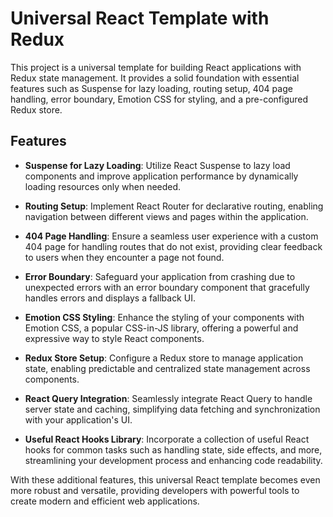 # Universal React Template with Redux

This project is a universal template for building React applications with Redux state management. It provides a solid foundation with essential features such as Suspense for lazy loading, routing setup, 404 page handling, error boundary, Emotion CSS for styling, and a pre-configured Redux store.

## Features

- **Suspense for Lazy Loading**: Utilize React Suspense to lazy load components and improve application performance by dynamically loading resources only when needed.

- **Routing Setup**: Implement React Router for declarative routing, enabling navigation between different views and pages within the application.

- **404 Page Handling**: Ensure a seamless user experience with a custom 404 page for handling routes that do not exist, providing clear feedback to users when they encounter a page not found.

- **Error Boundary**: Safeguard your application from crashing due to unexpected errors with an error boundary component that gracefully handles errors and displays a fallback UI.

- **Emotion CSS Styling**: Enhance the styling of your components with Emotion CSS, a popular CSS-in-JS library, offering a powerful and expressive way to style React components.

- **Redux Store Setup**: Configure a Redux store to manage application state, enabling predictable and centralized state management across components.

- **React Query Integration**: Seamlessly integrate React Query to handle server state and caching, simplifying data fetching and synchronization with your application's UI.

- **Useful React Hooks Library**: Incorporate a collection of useful React hooks for common tasks such as handling state, side effects, and more, streamlining your development process and enhancing code readability.

With these additional features, this universal React template becomes even more robust and versatile, providing developers with powerful tools to create modern and efficient web applications.

